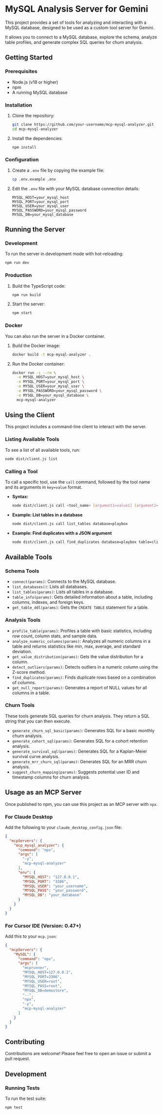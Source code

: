 # MySQL Analysis Server for Gemini

This project provides a set of tools for analyzing and interacting with a MySQL database, designed to be used as a custom tool server for Gemini.

It allows you to connect to a MySQL database, explore the schema, analyze table profiles, and generate complex SQL queries for churn analysis.

## Getting Started

### Prerequisites

- Node.js (v18 or higher)
- npm
- A running MySQL database

### Installation

1. Clone the repository:
   ```bash
   git clone https://github.com/your-username/mcp-mysql-analyzer.git
   cd mcp-mysql-analyzer
   ```

2. Install the dependencies:
   ```bash
   npm install
   ```

### Configuration

1. Create a `.env` file by copying the example file:
   ```bash
   cp .env.example .env
   ```

2. Edit the `.env` file with your MySQL database connection details:
   ```
   MYSQL_HOST=your_mysql_host
   MYSQL_PORT=your_mysql_port
   MYSQL_USER=your_mysql_user
   MYSQL_PASSWORD=your_mysql_password
   MYSQL_DB=your_mysql_database
   ```

## Running the Server

### Development

To run the server in development mode with hot-reloading:

```bash
npm run dev
```

### Production

1. Build the TypeScript code:
   ```bash
   npm run build
   ```

2. Start the server:
   ```bash
   npm start
   ```

### Docker

You can also run the server in a Docker container.

1. Build the Docker image:
   ```bash
   docker build -t mcp-mysql-analyzer .
   ```

2. Run the Docker container:
   ```bash
   docker run -i --rm \
     -e MYSQL_HOST=your_mysql_host \
     -e MYSQL_PORT=your_mysql_port \
     -e MYSQL_USER=your_mysql_user \
     -e MYSQL_PASSWORD=your_mysql_password \
     -e MYSQL_DB=your_mysql_database \
     mcp-mysql-analyzer
   ```

## Using the Client

This project includes a command-line client to interact with the server.

### Listing Available Tools

To see a list of all available tools, run:

```bash
node dist/client.js list
```

### Calling a Tool

To call a specific tool, use the `call` command, followed by the tool name and its arguments in `key=value` format.

- **Syntax:**
  ```bash
  node dist/client.js call <tool_name> [argument1=value1] [argument2=value2] ...
  ```

- **Example: List tables in a database**
  ```bash
  node dist/client.js call list_tables database=playbox
  ```

- **Example: Find duplicates with a JSON argument**
  ```bash
  node dist/client.js call find_duplicates database=playbox table=clients columns='["display_name"]'
  ```

## Available Tools

### Schema Tools

- `connect(params)`: Connects to the MySQL database.
- `list_databases()`: Lists all databases.
- `list_tables(params)`: Lists all tables in a database.
- `table_info(params)`: Gets detailed information about a table, including columns, indexes, and foreign keys.
- `get_table_ddl(params)`: Gets the `CREATE TABLE` statement for a table.

### Analysis Tools

- `profile_table(params)`: Profiles a table with basic statistics, including row count, column stats, and sample data.
- `analyze_numeric_columns(params)`: Analyzes all numeric columns in a table and returns statistics like min, max, average, and standard deviation.
- `get_value_distribution(params)`: Gets the value distribution for a column.
- `detect_outliers(params)`: Detects outliers in a numeric column using the Z-score method.
- `find_duplicates(params)`: Finds duplicate rows based on a combination of columns.
- `get_null_report(params)`: Generates a report of NULL values for all columns in a table.

### Churn Tools

These tools generate SQL queries for churn analysis. They return a SQL string that you can then execute.

- `generate_churn_sql_basic(params)`: Generates SQL for a basic monthly churn analysis.
- `generate_cohort_sql(params)`: Generates SQL for a cohort retention analysis.
- `generate_survival_sql(params)`: Generates SQL for a Kaplan-Meier survival curve analysis.
- `generate_mrr_churn_sql(params)`: Generates SQL for an MRR churn analysis.
- `suggest_churn_mapping(params)`: Suggests potential user ID and timestamp columns for churn analysis.

## Usage as an MCP Server

Once published to npm, you can use this project as an MCP server with `npx`.

### For Claude Desktop

Add the following to your `claude_desktop_config.json` file:

```json
{
  "mcpServers": {
    "mcp_mysql_analyzer": {
      "command": "npx",
      "args": [
        "-y",
        "mcp-mysql-analyzer"
      ],
      "env": {
        "MYSQL_HOST": "127.0.0.1",
        "MYSQL_PORT": "3306",
        "MYSQL_USER": "your_username",
        "MYSQL_PASS": "your_password",
        "MYSQL_DB": "your_database"
      }
    }
  }
}
```

### For Cursor IDE (Version: 0.47+)

Add this to your `mcp.json`:

```json
{
  "mcpServers": {
    "MySQL": {
      "command": "npx",
      "args": [
        "mcprunner",
        "MYSQL_HOST=127.0.0.1",
        "MYSQL_PORT=3306",
        "MYSQL_USER=root",
        "MYSQL_PASS=root",
        "MYSQL_DB=demostore",
        "--",
        "npx",
        "-y",
        "mcp-mysql-analyzer"
      ]
    }
  }
}
```

## Contributing

Contributions are welcome! Please feel free to open an issue or submit a pull request.

## Development

### Running Tests

To run the test suite:

```bash
npm test
```
